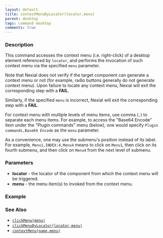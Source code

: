 ```yaml
---
layout: default
title: contextMenuByLocator(locator,menu)
parent: desktop
tags: command desktop
comments: true
---
```


### Description
This command accesses the context menu (i.e. right-click) of a desktop element referenced by `locator`, and performs the 
invocation of such context menu via the specified `menu` parameter.

Note that Nexial does not verify if the target component can generate a context menu or not (for example, radio 
buttons generally do not generate context menu). Upon failure to locate any context menu, Nexial will exit the 
corresponding step with a **FAIL**.

Similarly, if the specified `menu` is incorrect, Nexial will exit the corresponding step with a **FAIL**.

For context menu with multiple levels of menu items, use comma (`,`) to separate each menu items. For example,
to access the "Base64 Encode" item under the "Plugin commands" menu (below), one would specify 
`Plugin commands,Base64 Encode` as the `menu` parameter.

As a convenience, one may use the submenu's position instead of its label. For example, `Menu1,INDEX:4,Menu4` means to
click on `Menu1`, then click on its fourth submenu, and then click on `Menu4` from the next level of submenu.


### Parameters
- **locator** - the locator of the component from which the context menu will be triggered.
- **menu** - the menu item(s) to invoked from the context menu.


### Example


### See Also
- [`clickMenu(menu)`](clickMenu(menu))
- [`clickMenuByLocator(locator,menu)`](clickMenuByLocator(locator,menu))
- [`contextMenu(name,menu)`](contextMenu(name,menu))